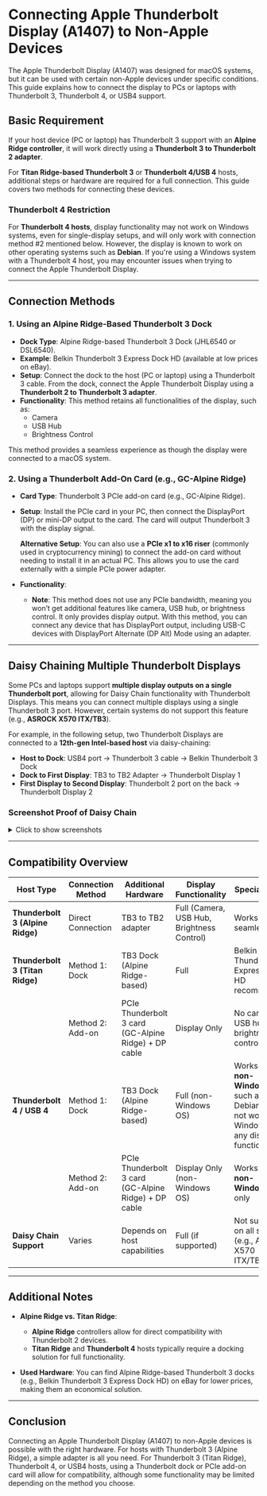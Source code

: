 # Connecting Apple Thunderbolt Display (A1407) to Non-Apple Devices

The Apple Thunderbolt Display (A1407) was designed for macOS systems, but it can be used with certain non-Apple devices under specific conditions. This guide explains how to connect the display to PCs or laptops with Thunderbolt 3, Thunderbolt 4, or USB4 support.

## Basic Requirement

If your host device (PC or laptop) has Thunderbolt 3 support with an **Alpine Ridge controller**, it will work directly using a **Thunderbolt 3 to Thunderbolt 2 adapter**.

For **Titan Ridge-based Thunderbolt 3** or **Thunderbolt 4/USB 4** hosts, additional steps or hardware are required for a full connection. This guide covers two methods for connecting these devices.

### Thunderbolt 4 Restriction
For **Thunderbolt 4 hosts**, display functionality may not work on Windows systems, even for single-display setups, and will only work with connection method #2 mentioned below. However, the display is known to work on other operating systems such as **Debian**. If you're using a Windows system with a Thunderbolt 4 host, you may encounter issues when trying to connect the Apple Thunderbolt Display.

---

## Connection Methods

### 1. Using an Alpine Ridge-Based Thunderbolt 3 Dock
- **Dock Type**: Alpine Ridge-based Thunderbolt 3 Dock (JHL6540 or DSL6540).
- **Example**: Belkin Thunderbolt 3 Express Dock HD (available at low prices on eBay).
- **Setup**: Connect the dock to the host (PC or laptop) using a Thunderbolt 3 cable. From the dock, connect the Apple Thunderbolt Display using a **Thunderbolt 2 to Thunderbolt 3 adapter**.
- **Functionality**: This method retains all functionalities of the display, such as:
  - Camera
  - USB Hub
  - Brightness Control

This method provides a seamless experience as though the display were connected to a macOS system.

### 2. Using a Thunderbolt Add-On Card (e.g., GC-Alpine Ridge)
- **Card Type**: Thunderbolt 3 PCIe add-on card (e.g., GC-Alpine Ridge).
- **Setup**: Install the PCIe card in your PC, then connect the DisplayPort (DP) or mini-DP output to the card. The card will output Thunderbolt 3 with the display signal.

  **Alternative Setup**: You can also use a **PCIe x1 to x16 riser** (commonly used in cryptocurrency mining) to connect the add-on card without needing to install it in an actual PC. This allows you to use the card externally with a simple PCIe power adapter.

- **Functionality**: 
  - **Note**: This method does not use any PCIe bandwidth, meaning you won’t get additional features like camera, USB hub, or brightness control. It only provides display output. With this method, you can connect any device that has DisplayPort output, including USB-C devices with DisplayPort Alternate (DP Alt) Mode using an adapter.

---

## Daisy Chaining Multiple Thunderbolt Displays

Some PCs and laptops support **multiple display outputs on a single Thunderbolt port**, allowing for Daisy Chain functionality with Thunderbolt Displays. This means you can connect multiple displays using a single Thunderbolt 3 port. However, certain systems do not support this feature (e.g., **ASROCK X570 ITX/TB3**).

For example, in the following setup, two Thunderbolt Displays are connected to a **12th-gen Intel-based host** via daisy-chaining:

- **Host to Dock**: USB4 port → Thunderbolt 3 cable → Belkin Thunderbolt 3 Dock
- **Dock to First Display**: TB3 to TB2 Adapter → Thunderbolt Display 1
- **First Display to Second Display**: Thunderbolt 2 port on the back → Thunderbolt Display 2

### Screenshot Proof of Daisy Chain
<details>
  <summary>Click to show screenshots</summary>

![Thunderbolt Device Details (`boltctl`)](https://github.com/user-attachments/assets/9a4432db-1bdc-4e51-8db0-44b06b4877b3)
![Thunderbolt Settings](https://github.com/user-attachments/assets/e35fd3b7-7e9a-4ed2-a064-d024c472f06b)

</details>

---

## Compatibility Overview

| Host Type                                | Connection Method | Additional Hardware             | Display Functionality  | Special Notes |
|------------------------------------------|-------------------|---------------------------------|------------------------|---------------|
| **Thunderbolt 3 (Alpine Ridge)**          | Direct Connection | TB3 to TB2 adapter              | Full (Camera, USB Hub, Brightness Control) | Works seamlessly |
| **Thunderbolt 3 (Titan Ridge)**           | Method 1: Dock     | TB3 Dock (Alpine Ridge-based)   | Full                   | Belkin Thunderbolt 3 Express Dock HD recommended |
|                                           | Method 2: Add-on   | PCIe Thunderbolt 3 card (GC-Alpine Ridge) + DP cable | Display Only            | No camera, USB hub, or brightness control |
| **Thunderbolt 4 / USB 4**                 | Method 1: Dock     | TB3 Dock (Alpine Ridge-based)   | Full (non-Windows OS)   | Works on **non-Windows OS** such as Debian; does not work on Windows for any display functionality |
|                                           | Method 2: Add-on   | PCIe Thunderbolt 3 card (GC-Alpine Ridge) + DP cable | Display Only (non-Windows OS) | Works on **non-Windows OS** only |
| **Daisy Chain Support**                   | Varies            | Depends on host capabilities    | Full (if supported)     | Not supported on all systems (e.g., ASROCK X570 ITX/TB3) |

---

## Additional Notes

- **Alpine Ridge vs. Titan Ridge**: 
  - **Alpine Ridge** controllers allow for direct compatibility with Thunderbolt 2 devices.
  - **Titan Ridge** and **Thunderbolt 4** hosts typically require a docking solution for full functionality.

- **Used Hardware**: You can find Alpine Ridge-based Thunderbolt 3 docks (e.g., Belkin Thunderbolt 3 Express Dock HD) on eBay for lower prices, making them an economical solution.

---

## Conclusion

Connecting an Apple Thunderbolt Display (A1407) to non-Apple devices is possible with the right hardware. For hosts with Thunderbolt 3 (Alpine Ridge), a simple adapter is all you need. For Thunderbolt 3 (Titan Ridge), Thunderbolt 4, or USB4 hosts, using a Thunderbolt dock or PCIe add-on card will allow for compatibility, although some functionality may be limited depending on the method you choose.
